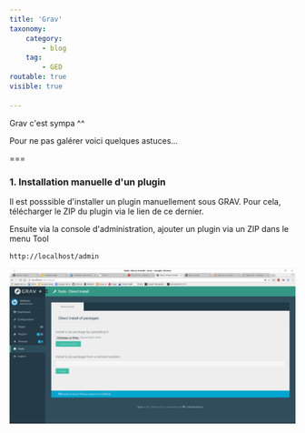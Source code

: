 ```yaml
---
title: 'Grav'
taxonomy:
    category:
        - blog
    tag:
        - GED
routable: true
visible: true

---
```




Grav c'est sympa ^^

Pour ne pas galérer voici quelques astuces...

===

### 1. Installation manuelle d'un plugin


Il est posssible d'installer un plugin manuellement sous GRAV. Pour cela, télécharger le ZIP du plugin via le lien de ce dernier. 

Ensuite via la console d'administration, ajouter un plugin via un ZIP dans le menu Tool

```http
http://localhost/admin 	
```

![Menu Tool de la console d'admin](./images/Tool.png)